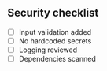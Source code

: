 ## Security checklist
- [ ] Input validation added
- [ ] No hardcoded secrets
- [ ] Logging reviewed
- [ ] Dependencies scanned
